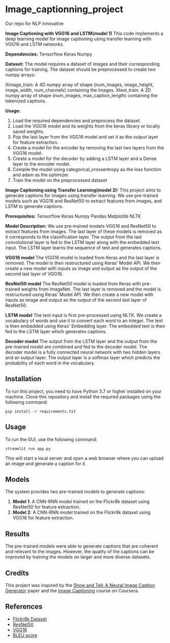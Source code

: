 # Image_captionning_project
Our repo for NLP innovative


**Image Captioning with VGG16 and LSTM(model 1)**
This code implements a deep learning model for image captioning using transfer learning with VGG16 and LSTM networks.

**Dependencies:**
Tensorflow
Keras
Numpy

**Dataset:**
The model requires a dataset of images and their corresponding captions for training. The dataset should be preprocessed to create two numpy arrays:

Ximage_train: A 4D numpy array of shape (num_images, image_height, image_width, num_channels) containing the images.
Xtext_train: A 2D numpy array of shape (num_images, max_caption_length) containing the tokenized captions.

**Usage:**
1. Load the required dependencies and preprocess the dataset.
2. Load the VGG16 model and its weights from the keras library or locally saved weights.
3. Pop the last layer from the VGG16 model and set it as the output layer for feature extraction.
4. Create a model for the encoder by removing the last two layers from the VGG16 model.
5. Create a model for the decoder by adding a LSTM layer and a Dense layer to the encoder model.
6. Compile the model using categorical_crossentropy as the loss function and adam as the optimizer.
7. Train the model on the preprocessed dataset

**Image Captioning using Transfer Learning(model 2):**
This project aims to generate captions for images using transfer learning. We use pre-trained models such as VGG16 and ResNet50 to extract features from images, and LSTM to generate captions.

**Prerequisites:**
Tensorflow
Keras
Numpy
Pandas
Matplotlib
NLTK

**Model Description:**
We use pre-trained models VGG16 and ResNet50 to extract features from images. The last layer of these models is removed as it corresponds to the classification layer. The output from the last convolutional layer is fed to the LSTM layer along with the embedded text input. The LSTM layer learns the sequence of text and generates captions.

**VGG16 model**
The VGG16 model is loaded from Keras and the last layer is removed. The model is then restructured using Keras' Model API. We then create a new model with inputs as image and output as the output of the second last layer of VGG16.

**ResNet50 model**
The ResNet50 model is loaded from Keras with pre-trained weights from ImageNet. The last layer is removed and the model is restructured using Keras' Model API. We then create a new model with inputs as image and output as the output of the second last layer of ResNet50.

**LSTM model**
The text input is first pre-processed using NLTK. We create a vocabulary of words and use it to convert each word to an integer. The text is then embedded using Keras' Embedding layer. The embedded text is then fed to the LSTM layer which generates captions.

**Decoder model**
The output from the LSTM layer and the output from the pre-trained model are combined and fed to the decoder model. The decoder model is a fully connected neural network with two hidden layers and an output layer. The output layer is a softmax layer which predicts the probability of each word in the vocabulary.

## Installation

To run this project, you need to have Python 3.7 or higher installed on your machine. Clone this repository and install the required packages using the following command:
```
pip install -r requirements.txt
```

## Usage

To run the GUI, use the following command:
```
streamlit run app.py
```

This will start a local server and open a web browser where you can upload an image and generate a caption for it.

## Models

The system provides two pre-trained models to generate captions:

1. **Model 1**: A CNN-RNN model trained on the Flickr8k dataset using ResNet50 for feature extraction.
2. **Model 2**: A CNN-RNN model trained on the Flickr8k dataset using VGG16 for feature extraction.


## Results

The pre-trained models were able to generate captions that are coherent and relevant to the images. However, the quality of the captions can be improved by training the models on larger and more diverse datasets.

## Credits

This project was inspired by the [Show and Tell: A Neural Image Caption Generator](https://arxiv.org/abs/1411.4555) paper and the [Image Captioning](https://www.coursera.org/learn/nlp-sequence-models) course on Coursera.

## References

- [Flickr8k Dataset](https://forms.illinois.edu/sec/1713398)
- [ResNet50](https://arxiv.org/abs/1512.03385)
- [VGG16](https://arxiv.org/abs/1409.1556)
- [BLEU score](https://en.wikipedia.org/wiki/BLEU)

